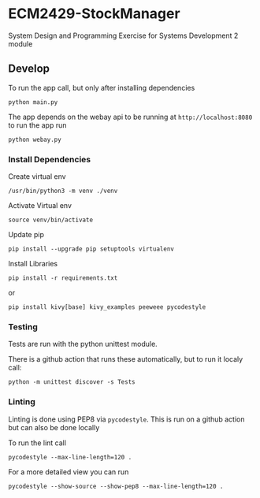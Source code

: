 # ECM2429-StockManager

System Design and Programming Exercise for Systems Development 2 module

## Develop

To run the app call, but only after installing dependencies

```shell
python main.py
```

The app depends on the webay api to be running at `http://localhost:8080`
to run the app run 

```shell
python webay.py
```


### Install Dependencies

Create virtual env

```shell
/usr/bin/python3 -m venv ./venv
```

Activate Virtual env

```shell
source venv/bin/activate
```

Update pip

```shell
pip install --upgrade pip setuptools virtualenv
```

Install Libraries

```shell
pip install -r requirements.txt
```

or

```shell
pip install kivy[base] kivy_examples peeweee pycodestyle 
```

### Testing

Tests are run with the python unittest module. 

There is a github action that runs these automatically, but to run it localy call: 

```shell
python -m unittest discover -s Tests
```

### Linting

Linting is done using PEP8 via `pycodestyle`. 
This is run on a github action but can also be done locally

To run the lint call 
```shell
pycodestyle --max-line-length=120 . 
```

For a more detailed view you can run
```shell
pycodestyle --show-source --show-pep8 --max-line-length=120 .
```